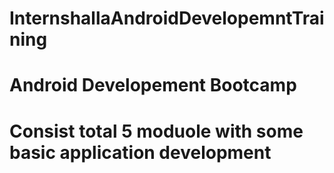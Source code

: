 # InternshallaAndroidDevelopemntTraining
# Android Developement Bootcamp 
# Consist total 5 moduole with some basic application development

